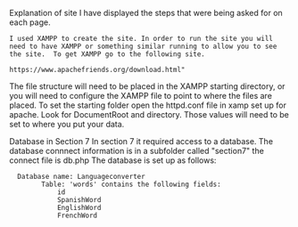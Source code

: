 Explanation of site
  I have displayed the steps that were being asked for on each page.

    I used XAMPP to create the site. In order to run the site you will need to have XAMPP or something similar running to allow you to see the site.  To get XAMPP go to the following site.
   
    https://www.apachefriends.org/download.html"
  
   The file structure will need to be placed in the XAMPP starting directory, or you will need to configure the XAMPP file to point to where the files are placed.
  To set the starting folder open the httpd.conf file in xamp set up for apache. Look for DocumentRoot and directory. Those values will need to be set to where you put your data.

Database in Section 7
In section 7 it required access to a database.  The database connnect information is in a subfolder called "section7" the connect file is db.php
The database is set up as follows:
  
      Database name: Languageconverter
            Table: 'words' contains the following fields:
                id
                SpanishWord
                EnglishWord
                FrenchWord
